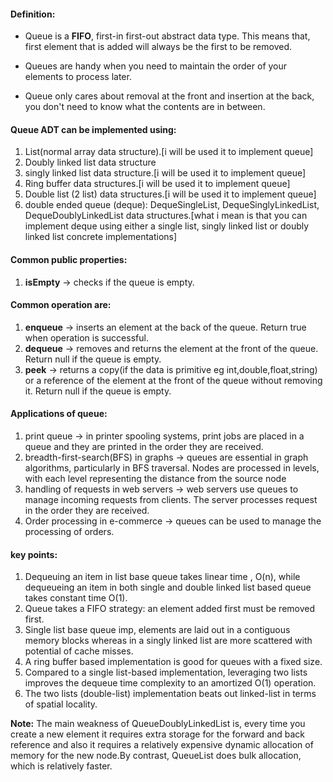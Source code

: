 #### Definition:
- Queue is a **FIFO**, first-in first-out abstract data type. This means that, first element that is added will always be the first to be removed.

- Queues are handy when you need to maintain the order of your elements to process later.

- Queue only cares about removal at the front and insertion at the back, you don't need to know what the contents are in between.

#### Queue ADT can be implemented using:
1. List(normal array data structure).[i will be used it to implement queue]
2. Doubly linked list data structure
3. singly linked list data structure.[i will be used it to implement queue]
4. Ring buffer data structures.[i will be used it to implement queue]
5. Double list (2 list) data structures.[i will be used it to implement queue]
6. double ended queue (deque): DequeSingleList, DequeSinglyLinkedList, DequeDoublyLinkedList data structures.[what i mean is that you can implement deque using either a single list, singly linked list or doubly linked list concrete implementations]

#### Common public properties:
1. **isEmpty** -> checks if the queue is empty.
 
#### Common operation are:
1. **enqueue** -> inserts an element at the back of the queue. Return true when operation is successful.
2. **dequeue** -> removes and returns the element at the front of the queue. Return null if the queue is empty. 
3. **peek** ->  returns a copy(if the data is primitive eg int,double,float,string) or a reference of the element at the front of the queue without removing it. Return null if the queue is empty.


#### Applications of queue:
1. print queue -> in printer spooling systems, print jobs are placed in a queue and they are printed in the order they are received.
2. breadth-first-search(BFS) in graphs -> queues are essential in graph algorithms, particularly in BFS traversal. Nodes are processed in levels, with each level representing the distance from the source node
3. handling of requests in web servers -> web servers use queues to manage incoming requests from clients. The server processes request in the order they are received.
4. Order processing in e-commerce -> queues can be used to manage the processing of orders. 



#### key points:
1. Dequeuing an item in list base queue takes linear time , O(n), while dequeueing an item in both single and double linked list based queue takes constant time O(1).
2. Queue takes a FIFO strategy: an element added first must be removed first.
3. Single list base queue imp, elements are laid out in a contiguous memory blocks whereas in a singly linked list are more scattered with potential of cache misses.
4. A ring buffer based implementation is good for queues with a fixed size.
5. Compared to a single list-based implementation, leveraging two lists improves
the dequeue time complexity to an amortized O(1) operation.
6. The two lists (double-list) implementation beats out linked-list in terms of spatial locality.

**Note:**
The main weakness of QueueDoublyLinkedList is, every time you create a new element it requires extra storage for the forward and back reference and also it requires a relatively expensive dynamic allocation of memory for the new node.By contrast, QueueList does bulk allocation, which is relatively faster.
